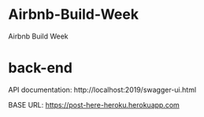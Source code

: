 # Airbnb-Build-Week
Airbnb Build Week

# back-end

API documentation: http://localhost:2019/swagger-ui.html

BASE URL: https://post-here-heroku.herokuapp.com

